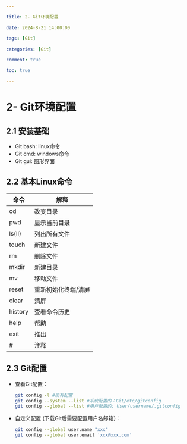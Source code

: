 ```yaml
---

title: 2- Git环境配置

date: 2024-8-21 14:00:00

tags: [Git]

categories: [Git]

comment: true

toc: true

---
```


#### 

<!--more-->

# 2- Git环境配置

## 2.1 安装基础

- Git bash: linux命令
- Git cmd: windows命令
- Git gui: 图形界面

## 2.2 基本Linux命令

| 命令    | 解释                |
| ------- | ------------------- |
| cd      | 改变目录            |
| pwd     | 显示当前目录        |
| ls(ll)  | 列出所有文件        |
| touch   | 新建文件            |
| rm      | 删除文件            |
| mkdir   | 新建目录            |
| mv      | 移动文件            |
| reset   | 重新初始化终端/清屏 |
| clear   | 清屏                |
| history | 查看命令历史        |
| help    | 帮助                |
| exit    | 推出                |
| #       | 注释                |



## 2.3 Git配置

- 查看Git配置：

  ```bash
  git config -l #所有配置
  git config --system --list #系统配置的：Git/etc/gitconfig
  git config --global --list #用户配置的: User/username/.gitconfig
  ```

- 自定义配置 (下载Git后需要配置用户名邮箱）：

  ```bash
  git config --global user.name "xxx"
  git config --global user.email 'xxx@xxx.com'
  ```

  

